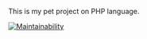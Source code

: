 This is my pet project on PHP language.

[![Maintainability](https://api.codeclimate.com/v1/badges/3183564c3976e3ba0ee6/maintainability)](https://codeclimate.com/github/0TH0N/adboard/maintainability)